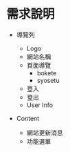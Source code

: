 # 需求說明

-   導覽列

    -   Logo
    -   網站名稱
    -   頁面導覽
        -   bokete
        -   syosetu
    -   登入
    -   登出
    -   User Info

-   Content
    -   網站更新消息
    -   功能選單
